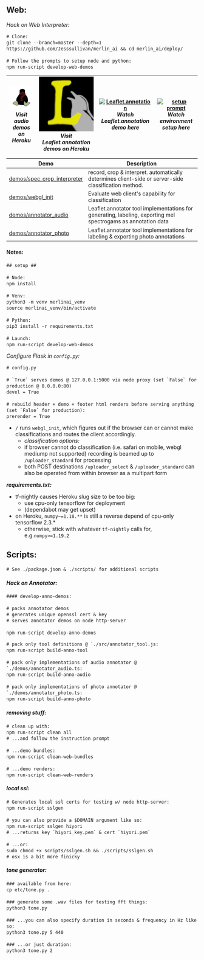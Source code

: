 
## Web:

*Hack on Web Interpreter:*

```
# Clone:
git clone --branch=master --depth=1 https://github.com/Jesssullivan/merlin_ai && cd merlin_ai/deploy/

# Follow the prompts to setup node and python:
npm run-script develop-web-demos
```

<table>
  <thead>
    <tr>
      <th>
        <a href="https://merlinai.herokuapp.com/"><img src="./icons/tmpUI.MerlinAI-favicon-dark/android-chrome-192x192.png" alt="demos"></a> <br/> <em> Visit audio  demos on Heroku </em>
      </th>
        <th>
        <a href="https://merlinai.herokuapp.com/leaflet_audio"><img src="./icons/Leaflet.annotation-favicon-dark/android-chrome-192x192.png" alt="demos"></a> <br/> <em> Visit Leaflet.annotation demos on Heroku </em>
      </th>
      <th>
        <a href="https://youtu.be/rKzl5aQmJ-Y"><img src="https://img.youtube.com/vi/rKzl5aQmJ-Y/default.jpg" alt="Leaflet.annotation"></a>
         <br/><em> Watch Leaflet.annotation demo here </em>
      </th>
        <th>
        <a href="https://youtu.be/TOQyuZDOrJA"><img src="https://img.youtube.com/vi/TOQyuZDOrJA/default.jpg" alt="setup prompt"></a>
         <br/><em> Watch environment setup here </em>
      </th>
    </tr>

  </thead>
</table>



| Demo | Description |
|-----------|-------------|
| [demos/spec_crop_interpreter](./demos/)  | record, crop & interpret. automatically determines client-side or server-side classification method. |
| [demos/webgl_init](./demos/) | Evaluate web client's capability for classification |
|  [demos/annotator_audio](./demos/) | Leaflet.annotator tool implementations for generating, labeling, exporting mel spectrogams as annotation data |
|  [demos/annotator_photo](./demos/) | Leaflet.annotator tool implementations for labeling &  exporting photo annotations |


#### Notes:

```
## setup ##

# Node:
npm install

# Venv:
python3 -m venv merlinai_venv
source merlinai_venv/bin/activate

# Python:
pip3 install -r requirements.txt

# Launch:
npm run-script develop-web-demos

```

*Configure Flask in `config.py`:*

```
# config.py

# `True` serves demos @ 127.0.0.1:5000 via node proxy (set `False` for production @ 0.0.0.0:80)
devel = True

# rebuild header + demo + footer html renders before serving anything (set `False` for production):
prerender = True

```
- `/` runs `webgl_init`, which figures out if the browser can or cannot make classifications and routes the client accordingly.
    - *classification options:*
    - if browser cannot do classification (i.e. safari on mobile, webgl mediump not supported) recording is beamed up to `/uploader_standard` for processing
    - both POST destinations `/uploader_select` & `/uploader_standard` can also be operated from within browser as a multipart form


***requirements.txt:***      
- tf-nightly causes Heroku slug size to be too big:
  - use cpu-only tensorflow for deployment
  - (dependabot may get upset)
- on Heroku, `numpy~=1.18.**` is still a reverse depend of cpu-only tensorflow 2.3.*
  -  otherwise, stick with whatever `tf-nightly` calls for, e.g.`numpy>=1.19.2`



## Scripts:

```
# See ./package.json & ./scripts/ for additional scripts
```


#### *Hack on Annotator:*
```
#### develop-anno-demos:

# packs annotator demos
# generates unique openssl cert & key
# serves annotator demos on node http-server

npm run-script develop-anno-demos
```

```
# pack only tool definitions @ `./src/annotator_tool.js:
npm run-script build-anno-tool

# pack only implementations of audio annotator @ `./demos/annotator_audio.ts:
npm run-script build-anno-audio

# pack only implementations of photo annotator @ `./demos/annotator_photo.ts:
npm run-script build-anno-photo
```


#### *removing stuff:*    

```
# clean up with:
npm run-script clean all
# ...and follow the instruction prompt

# ...demo bundles:
npm run-script clean-web-bundles

# ...demo renders:
npm run-script clean-web-renders
```

#### *local ssl:*
```
# Generates local ssl certs for testing w/ node http-server:
npm run-script sslgen

# you can also provide a $DOMAIN argument like so:
npm run-script sslgen hiyori
# ...returns key `hiyori_key.pem` & cert `hiyori.pem`

# ...or:
sudo chmod +x scripts/sslgen.sh && ./scripts/sslgen.sh
# osx is a bit more finicky
```

#### *tone generator:*

```
### available from here:
cp etc/tone.py .

### generate some .wav files for testing fft things:
python3 tone.py

### ...you can also specify duration in seconds & frequency in Hz like so:
python3 tone.py 5 440

### ...or just duration:
python3 tone.py 2
```
